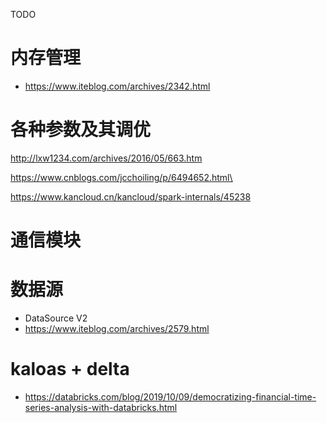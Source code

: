 TODO
#  内存管理
*	https://www.iteblog.com/archives/2342.html
#  各种参数及其调优
http://lxw1234.com/archives/2016/05/663.htm

https://www.cnblogs.com/jcchoiling/p/6494652.html\

https://www.kancloud.cn/kancloud/spark-internals/45238

#  通信模块

# 数据源
*	DataSource V2
*	https://www.iteblog.com/archives/2579.html


# kaloas + delta
*	https://databricks.com/blog/2019/10/09/democratizing-financial-time-series-analysis-with-databricks.html